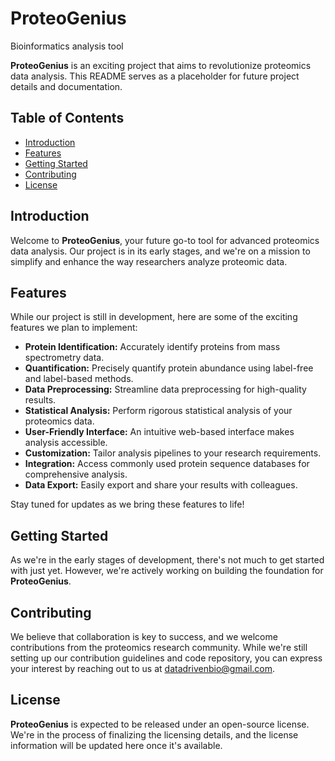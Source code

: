 # ProteoGenius
Bioinformatics analysis tool 

**ProteoGenius** is an exciting project that aims to revolutionize proteomics data analysis. This README serves as a placeholder for future project details and documentation.

## Table of Contents

- [Introduction](#introduction)
- [Features](#features)
- [Getting Started](#getting-started)
- [Contributing](#contributing)
- [License](#license)

## Introduction

Welcome to **ProteoGenius**, your future go-to tool for advanced proteomics data analysis. Our project is in its early stages, and we're on a mission to simplify and enhance the way researchers analyze proteomic data.

## Features

While our project is still in development, here are some of the exciting features we plan to implement:

- **Protein Identification:** Accurately identify proteins from mass spectrometry data.
- **Quantification:** Precisely quantify protein abundance using label-free and label-based methods.
- **Data Preprocessing:** Streamline data preprocessing for high-quality results.
- **Statistical Analysis:** Perform rigorous statistical analysis of your proteomics data.
- **User-Friendly Interface:** An intuitive web-based interface makes analysis accessible.
- **Customization:** Tailor analysis pipelines to your research requirements.
- **Integration:** Access commonly used protein sequence databases for comprehensive analysis.
- **Data Export:** Easily export and share your results with colleagues.

Stay tuned for updates as we bring these features to life!

## Getting Started

As we're in the early stages of development, there's not much to get started with just yet. However, we're actively working on building the foundation for **ProteoGenius**.

## Contributing

We believe that collaboration is key to success, and we welcome contributions from the proteomics research community. While we're still setting up our contribution guidelines and code repository, you can express your interest by reaching out to us at [datadrivenbio@gmail.com](mailto:datadrivenbio@gmail.com).

## License

**ProteoGenius** is expected to be released under an open-source license. We're in the process of finalizing the licensing details, and the license information will be updated here once it's available.
